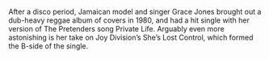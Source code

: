 After a disco period, Jamaican model and singer Grace Jones brought out a dub-heavy reggae album of covers in 1980, and had a hit single with her version of The Pretenders song Private Life. Arguably even more astonishing is her take on Joy Division’s She’s Lost Control, which formed the B-side of the single.
